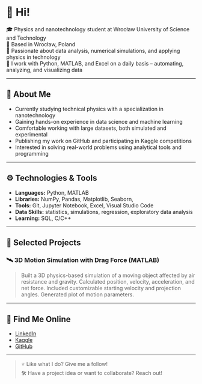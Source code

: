 # 👋 Hi!

🎓 Physics and nanotechnology student at Wrocław University of Science and Technology  
📍 Based in Wrocław, Poland  
🧠 Passionate about data analysis, numerical simulations, and applying physics in technology  
🔧 I work with Python, MATLAB, and Excel on a daily basis – automating, analyzing, and visualizing data

---

## 🔬 About Me

- Currently studying technical physics with a specialization in nanotechnology
- Gaining hands-on experience in data science and machine learning
- Comfortable working with large datasets, both simulated and experimental
- Publishing my work on GitHub and participating in Kaggle competitions
- Interested in solving real-world problems using analytical tools and programming

---

## ⚙️ Technologies & Tools

- **Languages:** Python, MATLAB
- **Libraries:** NumPy, Pandas, Matplotlib, Seaborn,
- **Tools:** Git, Jupyter Notebook, Excel, Visual Studio Code
- **Data Skills:** statistics, simulations, regression, exploratory data analysis
- **Learning:** SQL, C/C++

---

## 📂 Selected Projects

### 🛰️ 3D Motion Simulation with Drag Force (MATLAB)
> Built a 3D physics-based simulation of a moving object affected by air resistance and gravity. Calculated position, velocity, acceleration, and net force. Included customizable starting velocity and projection angles. Generated plot of motion parameters.

---

## 🔗 Find Me Online

- [LinkedIn](https://www.linkedin.com/in/wiktor-oziewicz-227162301/)
- [Kaggle](https://www.kaggle.com/oziowski)
- [GitHub](https://github.com/ozio1212)

---

> ⭐ Like what I do? Give me a follow!  
> 🛠️ Have a project idea or want to collaborate? Reach out!
